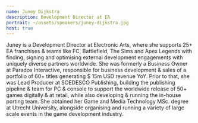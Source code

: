 ```yaml
---
name: Juney Dijkstra
description: Development Director at EA
portrait: ~/assets/speakers/juney-dijkstra.jpg
host: true
---
```


Juney is a Development Director at Electronic Arts, where she supports 25+ EA franchises & teams like FC, Battlefield, The Sims and Apex Legends with finding, signing and optimising external development engagements with uniquely diverse partners worldwide. She was formerly a Business Owner at Paradox Interactive, responsible for business development & sales of a portfolio of 60+ titles generating $ 15m USD revenue YoY. Prior to that, she was Lead Producer at SOEDESCO Publishing, building the publishing pipeline & team for PC & console to support the worldwide release of 50+ games digitally & at retail, while also developing & running the in-house porting team. She obtained her Game and Media Technology MSc. degree at Utrecht University, alongside organising and running a variety of large scale events in the game development industry.
